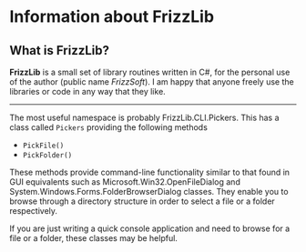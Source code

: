 # Information about **FrizzLib**

## What is FrizzLib?
**FrizzLib** is a small set of library routines written in C#, for the personal use of the author (public name *FrizzSoft*). I am happy that anyone freely use the libraries or code in any way that they like.

---

The most useful namespace is probably FrizzLib.CLI.Pickers.  This has a class called `Pickers` providing the following methods
- `PickFile()`
- `PickFolder()`

These methods provide command-line functionality similar to that found in GUI equivalents such as Microsoft.Win32.OpenFileDialog and System.Windows.Forms.FolderBrowserDialog classes.  They enable you to browse through a directory structure in order to select a file or a folder respectively.

If you are just writing a quick console application and need to browse for a file or a folder, these classes may be helpful.

